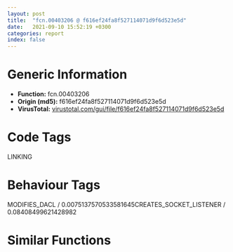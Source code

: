 ```yaml
---
layout: post
title:  "fcn.00403206 @ f616ef24fa8f527114071d9f6d523e5d"
date:   2021-09-10 15:52:19 +0300
categories: report
index: false
---
```


# Generic Information
- **Function:** fcn.00403206
- **Origin (md5):** f616ef24fa8f527114071d9f6d523e5d
- **VirusTotal:** [virustotal.com/gui/file/f616ef24fa8f527114071d9f6d523e5d][virustotal_ref]

# Code Tags
<span class="tag" id="LINKING">LINKING</span>


# Behaviour Tags
<span class="bhv-tag" id="MODIFIES_DACL">MODIFIES_DACL / 0.0075137570533581645</span><span class="bhv-tag" id="CREATES_SOCKET_LISTENER">CREATES_SOCKET_LISTENER / 0.08408499621428982</span>

# Similar Functions
<script type="text/javascript" src="https://www.gstatic.com/charts/loader.js"></script>
<script type="text/javascript">

    google.charts.load('current', {'packages':['corechart']});
    google.charts.setOnLoadCallback(drawChart);

    function drawChart() {
    var data = new google.visualization.DataTable();
        data.addColumn('number', 'X');
        data.addColumn('number', 'Y');
        data.addColumn({type: 'string', role: 'tooltip', 'p': {'html': true}});
        data.addColumn({'type': 'string', 'role': 'style'});
        
        data.addRows([
    [-103.85326385498047, 29.67380714416504, '<b><a href="/report/fcn.00403206@f616ef24fa8f527114071d9f6d523e5d">fcn.00403206</a><br>@f616ef24fa8f527114071d9f6d523e5d</b><br>push ebp<br>xor eax, eax<br>mov ebp, esp<br>mov ecx, 0x11<br>push edi<br>push esi<br>push ebx<br>sub esp, 0x60<br>cmp dword[0x4080d4], 0<br>lea edx, [ebp-0x50]<br>mov edi, edx<br>rep stosd<br>je 0x40322f<br>mov dword[esp], edx<br>call sub.kernel32.dll_GetStartupInfoA<br>push edi<br>mov eax, dword<br>mov ebx, dword[eax+4]<br>jmp 0x403252<br>cmp eax, ebx<br>jne 0x403245<br>mov ebx, 1<br>jmp 0x403273<br>mov dword[esp], 0x3e8<br>call sub.kernel32.dll_Sleep<br>push esi<br>mov dword[esp+8], 0<br>mov dword[esp+4], ebx<br>mov dword[esp], 0x4084b0<br>call sub.kernel32.dll_InterlockedCompareExchange<br>sub esp, 0xc<br>test eax, eax<br>jne 0x40323a<br>xor ebx, ebx<br>mov eax, dword[0x4084c0]<br>dec eax<br>jne 0x40328a<br>mov dword[esp], 0x1f<br>call dword[sym.imp.msvcrt.dll__amsg_exit]<br>jmp 0x4032be<br>mov eax, dword[0x4084c0]<br>test eax, eax<br>jne 0x4032b4<br>mov dword[esp+4], 0x40a018<br>mov dword[esp], 0x40a00c<br>mov dword[0x4084c0], 1<br>call dword[sym.imp.msvcrt.dll__initterm]<br>jmp 0x4032be<br>mov dword[0x407010], 1<br>mov eax, dword[0x4084c0]<br>dec eax<br>jne 0x4032e5<br>mov dword[esp+4], 0x40a008<br>mov dword[esp], section..CRT<br>call dword[sym.imp.msvcrt.dll__initterm]<br>mov dword[0x4084c0], 2<br>test ebx, ebx<br>jne 0x4032ff<br>mov dword[esp+4], 0<br>mov dword[esp], 0x4084b0<br>call sub.kernel32.dll_InterlockedExchange<br>push ecx<br>push ecx<br>mov eax, dword[entry1]<br>test eax, eax<br>je 0x403324<br>mov dword[esp+8], 0<br>mov dword[esp+4], 2<br>mov dword[esp], 0<br>call eax<br>sub esp, 0xc<br>call fcn.004044ae<br>mov dword[esp], 0x4034f6<br>call sub.kernel32.dll_SetUnhandledExceptionFilter<br>push edx<br>mov dword[0x407014], eax<br>mov dword[esp], str.msvcr80.dll<br>call sub.kernel32.dll_GetModuleHandleA<br>test eax, eax<br>push edi<br>jne 0x40337f<br>mov dword[esp], str.msvcr70.dll<br>call sub.kernel32.dll_GetModuleHandleA<br>test eax, eax<br>push esi<br>jne 0x40337f<br>mov dword[esp], str.msvcrt.dll<br>call sub.kernel32.dll_GetModuleHandleA<br>test eax, eax<br>push ebx<br>jne 0x40337f<br>mov dword[esp], str.msvcrt.dll<br>call sub.kernel32.dll_LoadLibraryA<br>test eax, eax<br>push ecx<br>je 0x40339e<br>mov dword[esp+4], str._set_invalid_parameter_handler<br>mov dword[esp], eax<br>call sub.kernel32.dll_GetProcAddress<br>test eax, eax<br>push edx<br>push edx<br>je 0x40339e<br>mov dword[esp], 0x4030b8<br>call eax<br>call fcn.00404744<br>cmp dword[0x4080d4], 0<br>je 0x403400<br>mov eax, dword[sym.imp.msvcrt.dll__acmdln]<br>xor edx, edx<br>mov eax, dword[eax]<br>jmp 0x4033c0<br>cmp cl, 0x22<br>jne 0x4033bf<br>xor edx, 1<br>inc eax<br>mov cl, byte[eax]<br>cmp cl, 0x20<br>jg 0x4033b7<br>test dl, dl<br>je 0x4033d2<br>test cl, cl<br>jne 0x4033bf<br>jmp 0x4033d2<br>inc eax<br>mov dl, byte[eax]<br>cmp dl, 0x20<br>jg 0x4033dd<br>test dl, dl<br>jne 0x4033d1<br>test byte[ebp-0x24], 1<br>mov dword[0x408430], eax<br>mov eax, 0xa<br>mov dword[0x408450], 0x400000<br>je 0x4033fb<br>movzx eax, word[ebp-0x20]<br>mov dword[0x408440], eax<br>mov eax, dword[0x40701c]<br>xor ebx, ebx<br>mov dword[ebp-0x58], eax<br>lea eax, [eax*4+4]<br>mov dword[esp], eax<br>call sub.msvcrt.dll_malloc<br>mov edx, dword[0x407020]<br>mov dword[ebp-0x54], eax<br>jmp 0x403452<br>mov edi, dword[edx+ebx*4]<br>xor eax, eax<br>or ecx, 0xffffffff<br>repne scasb<br>mov dword[ebp-0x60], edx<br>not ecx<br>mov dword[esp], ecx<br>mov dword[ebp-0x5c], ecx<br>call sub.msvcrt.dll_malloc<br>mov esi, dword[ebp-0x54]<br>mov dword[esi+ebx*4], eax<br>mov edx, dword[ebp-0x60]<br>mov edi, eax<br>mov ecx, dword[ebp-0x5c]<br>mov esi, dword[edx+ebx*4]<br>inc ebx<br>rep movsb<br>cmp ebx, dword[ebp-0x58]<br>jl 0x403424<br>mov eax, dword[ebp-0x54]<br>mov dword[eax+ebx*4], 0<br>mov edx, dword[0x407024]<br>mov dword[0x407020], eax<br>mov eax, dword[sym.imp.msvcrt.dll___initenv]<br>mov dword[eax], edx<br>mov eax, dword[0x407024]<br>mov dword[esp+8], eax<br>mov eax, dword[0x407020]<br>mov dword[esp+4], eax<br>mov eax, dword[0x40701c]<br>mov dword[esp], eax<br>call fcn.00403638<br>cmp dword[0x40702c], 0<br>mov dword[0x407018], eax<br>jne 0x4034a8<br>mov dword[esp], eax<br>call sub.msvcrt.dll_exit<br>cmp dword[0x407010], 0<br>jne 0x4034b7<br>call dword[sym.imp.msvcrt.dll__cexit]<br>mov eax, dword[0x407018]<br>lea esp, [ebp-0xc]<br>pop ebx<br>pop esi<br>pop edi<br>pop ebp<br>ret <br><eoc> ', 'point { fill-color: #e0440e; }'],
[31.38144302368164, -94.32303619384766, '<b><a href="/report/fcn.00405ecd@8c10f6a1b7643ed6e914352ded4b58e0">fcn.00405ecd</a><br>@8c10f6a1b7643ed6e914352ded4b58e0</b><br>push ebp<br>mov ebp, esp<br>push edi<br>push esi<br>push ebx<br>sub esp, 0x478<br>mov esi, dword[ebp+8]<br>mov ebx, dword[ebp+0xc]<br>mov dword[esp], 3<br>call fcn.004056e6<br>mov edx, eax<br>xor eax, eax<br>test edx, edx<br>jne 0x4067e1<br>test byte[0x41c3d0], 8<br>je 0x405f34<br>mov dword[esp+0x14], str.checking_mode_n<br>mov dword[esp+0x10], 0x4a<br>mov dword[esp+0xc], str.copy<br>mov dword[esp+8], str.._base_shell_cmd_copy.c<br>mov dword[esp+4], 0x41c3d0<br>mov dword[esp], 3<br>call fcn.0041a1a2<br>cmp dword[ebp+0x18], 0<br>je 0x405fe4<br>mov dword[esp+0x18], 0<br>mov dword[esp+0x14], 0<br>mov dword[esp+0x10], 3<br>mov dword[esp+0xc], 0<br>mov dword[esp+8], 1<br>mov dword[esp+4], 0x40000000<br>mov dword[esp], esi<br>call sub.kernel32.dll_CreateFileW<br>sub esp, 0x1c<br>cmp eax, 0xffffffff<br>mov ebx, eax<br>je 0x406037<br>lea edi, [ebp-0x38]<br>mov dword[esp], edi<br>lea esi, [ebp-0x28]<br>call sub.kernel32.dll_GetSystemTime<br>push ecx<br>mov dword[esp+4], esi<br>mov dword[esp], edi<br>call sub.kernel32.dll_SystemTimeToFileTime<br>push edx<br>push edx<br>mov dword[esp+0xc], esi<br>mov dword[esp+8], 0<br>mov dword[esp+4], 0<br>mov dword[esp], ebx<br>call sub.kernel32.dll_SetFileTime<br>sub esp, 0x10<br>test eax, eax<br>je 0x405fdc<br>mov dword[esp], ebx<br>call sub.kernel32.dll_CloseHandle<br>mov dword[0x420010], 1<br>push eax<br>jmp 0x4067dc<br>mov dword[esp], ebx<br>jmp 0x4063b3<br>mov dword[esp], esi<br>call sub.kernel32.dll_GetFileAttributesW<br>push edi<br>mov dword[ebp-0x45c], eax<br>mov dword[esp+0x18], 0<br>mov dword[esp+0x14], 0<br>mov dword[esp+0x10], 3<br>mov dword[esp+0xc], 0<br>mov dword[esp+8], 1<br>mov dword[esp+4], 0x80000000<br>mov dword[esp], esi<br>call sub.kernel32.dll_CreateFileW<br>sub esp, 0x1c<br>mov dword[ebp-0x454], eax<br>inc eax<br>jne 0x40604c<br>mov dword[esp+4], esi<br>mov dword[esp], 0x13f<br>call fcn.00404ab1<br>jmp 0x4065e9<br>test byte[0x41c3d0], 8<br>je 0x406089<br>mov dword[esp+0x14], str.getting_time_n<br>mov dword[esp+0x10], 0x72<br>mov dword[esp+0xc], str.copy<br>mov dword[esp+8], str.._base_shell_cmd_copy.c<br>mov dword[esp+4], 0x41c3d0<br>mov dword[esp], 3<br>call fcn.0041a1a2<br>lea eax, [ebp-0x20]<br>mov dword[esp+4], eax<br>mov eax, dword[ebp-0x454]<br>mov dword[esp+0xc], 0<br>mov dword[esp+8], 0<br>mov dword[esp], eax<br>call sub.kernel32.dll_GetFileTime<br>sub esp, 0x10<br>test byte[0x41c3d0], 8<br>je 0x406102<br>test byte[ebp+0x14], 1<br>mov eax, str.ASCII<br>jne 0x4060ca<br>mov eax, str.BINARY<br>mov dword[esp+0x18], eax<br>mov dword[esp+0x14], str.copy:_flags_has__s_<br>mov dword[esp+0x10], 0x77<br>mov dword[esp+0xc], str.copy<br>mov dword[esp+8], str.._base_shell_cmd_copy.c<br>mov dword[esp+4], 0x41c3d0<br>mov dword[esp], 3<br>call fcn.0041a1a2<br>mov edx, dword[ebp+0x14]<br>and edx, 4<br>mov dword[ebp-0x464], edx<br>je 0x4061ce<br>lea edi, [ebp-0x448]<br>mov dword[esp+8], 0x104<br>mov dword[esp+4], edi<br>mov dword[esp], str.TEMP<br>call sub.kernel32.dll_GetEnvironmentVariableW<br>mov eax, dword[sym.imp.ntdll.dll_wcscat]<br>mov dword[ebp-0x44c], eax<br>sub esp, 0xc<br>mov dword[esp+4], 0x41d038<br>mov dword[esp], edi<br>call eax<br>mov dword[esp+4], 0x5c<br>mov dword[esp], esi<br>call dword[sym.imp.ntdll.dll_wcsrchr]<br>mov dword[esp], edi<br>add eax, 2<br>mov dword[esp+4], eax<br>call dword[ebp-0x44c]<br>mov dword[esp+4], str..decrypt<br>mov dword[esp], edi<br>call dword[ebp-0x44c]<br>mov dword[esp+0x14], 8<br>mov dword[esp+0x10], 0<br>mov dword[esp+0xc], 0<br>mov dword[esp+8], 0<br>mov dword[esp+4], edi<br>mov dword[esp], esi<br>call sub.kernel32.dll_CopyFileExW<br>sub esp, 0x18<br>test eax, eax<br>jne 0x4061c1<br>mov dword[0x420010], 1<br>jmp 0x4067e1<br>mov dword[esp+4], edi<br>mov dword[esp], esi<br>call dword[sym.imp.ntdll.dll_wcscpy]<br>mov edx, dword[ebp+0x14]<br>and edx, 0x80<br>mov dword[ebp-0x460], edx<br>je 0x406249<br>lea edi, [ebp-0x240]<br>mov dword[esp+4], ebx<br>mov dword[esp], edi<br>call dword[sym.imp.ntdll.dll_wcscpy]<br>mov dword[esp+8], 0x104<br>mov dword[esp+4], ebx<br>mov dword[esp], str.TEMP<br>call sub.kernel32.dll_GetEnvironmentVariableW<br>mov edx, dword[sym.imp.ntdll.dll_wcscat]<br>mov dword[ebp-0x468], edx<br>sub esp, 0xc<br>mov dword[esp+4], 0x41d038<br>mov dword[esp], ebx<br>call edx<br>mov dword[esp+4], 0x5c<br>mov dword[esp], edi<br>call dword[sym.imp.ntdll.dll_wcsrchr]<br>mov edx, dword[ebp-0x468]<br>mov dword[esp], ebx<br>add eax, 2<br>mov dword[esp+4], eax<br>call edx<br>mov dword[esp], ebx<br>call fcn.004024b4<br>test eax, eax<br>jne 0x40629b<br>test byte[0x41c3d0], 8<br>je 0x406350<br>mov dword[esp+0x14], str.opening_creating_n<br>mov dword[esp+0x10], 0x9f<br>mov dword[esp+0xc], str.copy<br>mov dword[esp+8], str.._base_shell_cmd_copy.c<br>mov dword[esp+4], 0x41c3d0<br>mov dword[esp], 3<br>call fcn.0041a1a2<br>jmp 0x406350<br>cmp dword[ebp+0x10], 0<br>jne 0x406392<br>test byte[0x41c3d0], 8<br>je 0x4062ed<br>mov eax, ebx<br>call fcn.0040111c<br>mov dword[esp+0x14], str.SetFileAttributes_(_s, _FILE_ATTRIBUTE_NORMAL)<br>_<br>mov dword[esp+0x10], 0xa5<br>mov dword[esp+0xc], str.copy<br>mov dword[esp+8], str.._base_shell_cmd_copy.c<br>mov dword[esp+4], 0x41c3d0<br>mov dword[esp+0x18], eax<br>mov dword[esp], 3<br>call fcn.0041a1a2<br>mov dword[esp+4], 0x80<br>mov dword[esp], ebx<br>call sub.kernel32.dll_SetFileAttributesW<br>test byte[0x41c3d0], 8<br>push ecx<br>push ecx<br>je 0x406347<br>mov eax, ebx<br>call fcn.0040111c<br>mov dword[esp+0x14], str.DeleteFile_(_s)<br>_<br>mov dword[esp+0x10], 0xa8<br>mov dword[esp+0xc], str.copy<br>mov dword[esp+8], str.._base_shell_cmd_copy.c<br>mov dword[esp+4], 0x41c3d0<br>mov dword[esp+0x18], eax<br>mov dword[esp], 3<br>call fcn.0041a1a2<br>mov dword[esp], ebx<br>call sub.kernel32.dll_DeleteFileW<br>push edx<br>mov dword[esp+0x18], 0<br>mov dword[esp+0x14], 0<br>mov dword[esp+0x10], 2<br>mov dword[esp+0xc], 0<br>mov dword[esp+8], 0<br>mov dword[esp+4], 0x40000000<br>mov dword[esp], ebx<br>call sub.kernel32.dll_CreateFileW<br>sub esp, 0x1c<br>mov esi, eax<br>jmp 0x40646b<br>mov dword[ebp-0x18], 0<br>mov dword[esp+4], esi<br>mov dword[esp], ebx<br>call dword[sym.imp.ntdll.dll_wcscmp]<br>test eax, eax<br>jne 0x4063bd<br>mov eax, dword[ebp-0x454]<br>mov dword[esp], eax<br>call sub.kernel32.dll_CloseHandle<br>jmp 0x4067b1<br>test byte[0x41c3d0], 8<br>je 0x4063fa<br>mov dword[esp+0x14], str.opening_appending_n<br>mov dword[esp+0x10], 0xb7<br>mov dword[esp+0xc], str.copy<br>mov dword[esp+8], str.._base_shell_cmd_copy.c<br>mov dword[esp+4], 0x41c3d0<br>mov dword[esp], 3<br>call fcn.0041a1a2<br>mov dword[esp+4], 0x80<br>mov dword[esp], ebx<br>call sub.kernel32.dll_SetFileAttributesW<br>push eax<br>push eax<br>mov dword[esp+0x18], 0<br>mov dword[esp+0x14], 0<br>mov dword[esp+0x10], 3<br>mov dword[esp+0xc], 0<br>mov dword[esp+8], 0<br>mov dword[esp+4], 0x40000000<br>mov dword[esp], ebx<br>call sub.kernel32.dll_CreateFileW<br>sub esp, 0x1c<br>mov esi, eax<br>lea eax, [ebp-0x18]<br>mov dword[esp+0xc], 2<br>mov dword[esp+8], eax<br>mov dword[esp+4], 0<br>mov dword[esp], esi<br>call sub.kernel32.dll_SetFilePointer<br>sub esp, 0x10<br>cmp esi, 0xffffffff<br>jne 0x406488<br>mov edx, dword[ebp-0x454]<br>mov dword[esp], edx<br>call sub.kernel32.dll_CloseHandle<br>push edi<br>mov dword[esp], 0x67<br>jmp 0x4064d4<br>mov dword[esp+0xc], 4<br>mov dword[esp+8], 0x1000<br>mov dword[esp+4], 0x4000<br>mov dword[esp], 0<br>call sub.kernel32.dll_VirtualAlloc<br>sub esp, 0x10<br>test eax, eax<br>mov edi, eax<br>jne 0x4064de<br>mov dword[esp], esi<br>call sub.kernel32.dll_CloseHandle<br>mov eax, dword[ebp-0x454]<br>push esi<br>mov dword[esp], eax<br>call sub.kernel32.dll_CloseHandle<br>push ebx<br>mov dword[esp], 0x6d<br>call fcn.0040569a<br>jmp 0x4065e9<br>mov edx, dword[ebp+0x14]<br>and edx, 1<br>mov dword[ebp-0x458], edx<br>mov edx, dword[ebp-0x454]<br>lea eax, [ebp-0x10]<br>mov dword[esp+0x10], 0<br>mov dword[esp+0xc], eax<br>mov dword[esp+8], 0x4000<br>mov dword[esp+4], edi<br>mov dword[esp], edx<br>call sub.kernel32.dll_ReadFile<br>mov eax, dword[ebp-0x458]<br>mov dword[ebp-0x450], eax<br>sub esp, 0x14<br>test eax, eax<br>je 0x406561<br>mov eax, dword[ebp-0x10]<br>mov dword[esp+4], 0x1a<br>mov dword[esp], edi<br>mov dword[esp+8], eax<br>call dword[sym.imp.ntdll.dll_memchr]<br>test eax, eax<br>je 0x406561<br>sub eax, edi<br>inc eax<br>mov dword[ebp-0x10], eax<br>mov dword[ebp-0x450], 1<br>mov dword[ebp-0x458], 1<br>jmp 0x406602<br>mov eax, dword[ebp-0x10]<br>test eax, eax<br>je 0x4065f8<br>lea edx, [ebp-0x14]<br>mov dword[esp+0x10], 0<br>mov dword[esp+0xc], edx<br>mov dword[esp+8], eax<br>mov dword[esp+4], edi<br>mov dword[esp], esi<br>call sub.kernel32.dll_WriteFile<br>mov eax, dword[ebp-0x14]<br>sub esp, 0x14<br>cmp eax, dword[ebp-0x10]<br>jne 0x4065aa<br>mov dword[esp], 3<br>call fcn.004056e6<br>test eax, eax<br>je 0x4064ea<br>mov dword[esp], 0x141<br>call fcn.0040569a<br>mov dword[esp+8], 0x8000<br>mov dword[esp+4], 0<br>mov dword[esp], edi<br>call sub.kernel32.dll_VirtualFree<br>sub esp, 0xc<br>mov dword[esp], esi<br>call sub.kernel32.dll_CloseHandle<br>mov eax, dword[ebp-0x454]<br>push ecx<br>mov dword[esp], eax<br>call sub.kernel32.dll_CloseHandle<br>push edx<br>mov dword[0x420010], 1<br>jmp 0x4067b2<br>mov dword[ebp-0x458], 0<br>test byte[0x41c3d0], 8<br>je 0x40663f<br>mov dword[esp+0x14], str.setting_time_n<br>mov dword[esp+0x10], 0xf4<br>mov dword[esp+0xc], str.copy<br>mov dword[esp+8], str.._base_shell_cmd_copy.c<br>mov dword[esp+4], 0x41c3d0<br>mov dword[esp], 3<br>call fcn.0041a1a2<br>lea eax, [ebp-0x20]<br>mov dword[esp+0xc], 0<br>mov dword[esp+8], 0<br>mov dword[esp+4], eax<br>mov dword[esp], esi<br>call sub.kernel32.dll_SetFileTime<br>sub esp, 0x10<br>cmp dword[ebp-0x458], 0<br>jne 0x4066d9<br>cmp dword[ebp-0x450], 0<br>je 0x4066d9<br>mov byte[edi], 0x1a<br>test byte[0x41c3d0], 8<br>je 0x4066b3<br>mov dword[esp+0x14], str.appending_Z_n<br>mov dword[esp+0x10], 0xfb<br>mov dword[esp+0xc], str.copy<br>mov dword[esp+8], str.._base_shell_cmd_copy.c<br>mov dword[esp+4], 0x41c3d0<br>mov dword[esp], 3<br>call fcn.0041a1a2<br>lea eax, [ebp-0x14]<br>mov dword[esp+0x10], 0<br>mov dword[esp+0xc], eax<br>mov dword[esp+8], 1<br>mov dword[esp+4], edi<br>mov dword[esp], esi<br>call sub.kernel32.dll_WriteFile<br>sub esp, 0x14<br>mov dword[esp], edi<br>mov dword[esp+8], 0x8000<br>mov dword[esp+4], 0<br>call sub.kernel32.dll_VirtualFree<br>sub esp, 0xc<br>mov dword[esp], esi<br>call sub.kernel32.dll_CloseHandle<br>mov edx, dword[ebp-0x454]<br>push eax<br>mov dword[esp], edx<br>call sub.kernel32.dll_CloseHandle<br>test byte[0x41c3d0], 8<br>push edi<br>je 0x406749<br>mov dword[esp+0x14], str.setting_mode_n<br>mov dword[esp+0x10], 0x103<br>mov dword[esp+0xc], str.copy<br>mov dword[esp+8], str.._base_shell_cmd_copy.c<br>mov dword[esp+4], 0x41c3d0<br>mov dword[esp], 3<br>call fcn.0041a1a2<br>mov eax, dword[ebp-0x45c]<br>mov dword[esp], ebx<br>mov dword[esp+4], eax<br>call sub.kernel32.dll_SetFileAttributesW<br>cmp dword[ebp-0x460], 0<br>push esi<br>push esi<br>je 0x4067bf<br>lea eax, [ebp-0x240]<br>mov dword[esp+0x14], 2<br>mov dword[esp+0x10], 0<br>mov dword[esp+0xc], 0<br>mov dword[esp+8], 0<br>mov dword[esp+4], eax<br>mov dword[esp], ebx<br>call sub.kernel32.dll_CopyFileExW<br>sub esp, 0x18<br>test eax, eax<br>jne 0x4067b6<br>mov dword[0x420010], 1<br>mov dword[esp], ebx<br>call sub.kernel32.dll_DeleteFileW<br>push ecx<br>xor eax, eax<br>jmp 0x4067e1<br>mov dword[esp], ebx<br>call sub.kernel32.dll_DeleteFileW<br>push edx<br>cmp dword[ebp-0x464], 0<br>mov eax, 1<br>je 0x4067e1<br>lea eax, [ebp-0x448]<br>mov dword[esp], eax<br>call sub.kernel32.dll_DeleteFileW<br>push eax<br>mov eax, 1<br>lea esp, [ebp-0xc]<br>pop ebx<br>pop esi<br>pop edi<br>pop ebp<br>ret <br><eoc> ', 'null'],
[208.09945678710938, 154.4086151123047, '<b><a href="/report/fcn.0041941e@8c10f6a1b7643ed6e914352ded4b58e0">fcn.0041941e</a><br>@8c10f6a1b7643ed6e914352ded4b58e0</b><br>push ebp<br>xor eax, eax<br>mov ebp, esp<br>mov ecx, 0x11<br>push edi<br>push esi<br>push ebx<br>sub esp, 0x60<br>cmp dword[0x42f458], 0<br>lea edx, [ebp-0x50]<br>mov edi, edx<br>rep stosd<br>je 0x419447<br>mov dword[esp], edx<br>call sub.kernel32.dll_GetStartupInfoW<br>push edi<br>mov eax, dword<br>mov ebx, dword[eax+4]<br>jmp 0x41946a<br>cmp eax, ebx<br>jne 0x41945d<br>mov ebx, 1<br>jmp 0x41948b<br>mov dword[esp], 0x3e8<br>call sub.kernel32.dll_Sleep<br>push esi<br>mov dword[esp+8], 0<br>mov dword[esp+4], ebx<br>mov dword[esp], 0x433a74<br>call sub.kernel32.dll_InterlockedCompareExchange<br>sub esp, 0xc<br>test eax, eax<br>jne 0x419452<br>xor ebx, ebx<br>mov eax, dword[0x433a84]<br>dec eax<br>jne 0x4194a2<br>mov dword[esp], 0x1f<br>call dword[sym.imp.msvcrt.dll__amsg_exit]<br>jmp 0x4194d6<br>mov eax, dword[0x433a84]<br>test eax, eax<br>jne 0x4194cc<br>mov dword[esp+4], 0x436018<br>mov dword[esp], 0x43600c<br>mov dword[0x433a84], 1<br>call dword[sym.imp.msvcrt.dll__initterm]<br>jmp 0x4194d6<br>mov dword[0x42e394], 1<br>mov eax, dword[0x433a84]<br>dec eax<br>jne 0x4194fd<br>mov dword[esp+4], 0x436008<br>mov dword[esp], section..CRT<br>call dword[sym.imp.msvcrt.dll__initterm]<br>mov dword[0x433a84], 2<br>test ebx, ebx<br>jne 0x419517<br>mov dword[esp+4], 0<br>mov dword[esp], 0x433a74<br>call sub.kernel32.dll_InterlockedExchange<br>push ecx<br>push ecx<br>mov eax, dword[entry1]<br>test eax, eax<br>je 0x41953c<br>mov dword[esp+8], 0<br>mov dword[esp+4], 2<br>mov dword[esp], 0<br>call eax<br>sub esp, 0xc<br>call fcn.0041a602<br>mov dword[esp], 0x419723<br>call sub.kernel32.dll_SetUnhandledExceptionFilter<br>push edx<br>mov dword[0x42e398], eax<br>mov dword[esp], str.msvcr80.dll<br>call sub.kernel32.dll_GetModuleHandleA<br>test eax, eax<br>push edi<br>jne 0x419597<br>mov dword[esp], str.msvcr70.dll<br>call sub.kernel32.dll_GetModuleHandleA<br>test eax, eax<br>push esi<br>jne 0x419597<br>mov dword[esp], str.msvcrt.dll<br>call sub.kernel32.dll_GetModuleHandleA<br>test eax, eax<br>push ebx<br>jne 0x419597<br>mov dword[esp], str.msvcrt.dll<br>call sub.kernel32.dll_LoadLibraryA<br>test eax, eax<br>push ecx<br>je 0x4195b6<br>mov dword[esp+4], str._set_invalid_parameter_handler<br>mov dword[esp], eax<br>call sub.kernel32.dll_GetProcAddress<br>test eax, eax<br>push edx<br>push edx<br>je 0x4195b6<br>mov dword[esp], 0x4192d0<br>call eax<br>call fcn.0041a9e0<br>cmp dword[0x42f458], 0<br>je 0x41961f<br>mov eax, dword[sym.imp.msvcrt.dll__wcmdln]<br>xor edx, edx<br>mov eax, dword[eax]<br>jmp 0x4195db<br>cmp cx, 0x22<br>jne 0x4195d8<br>xor edx, 1<br>add eax, 2<br>mov cx, word[eax]<br>cmp cx, 0x20<br>ja 0x4195cf<br>test dl, dl<br>je 0x4195f2<br>test cx, cx<br>jne 0x4195d8<br>jmp 0x4195f2<br>add eax, 2<br>mov dx, word[eax]<br>dec edx<br>cmp dx, 0x1f<br>jbe 0x4195ef<br>test byte[ebp-0x24], 1<br>mov dword[0x4339f4], eax<br>mov eax, 0xa<br>mov dword[0x433a14], 0x400000<br>je 0x41961a<br>movzx eax, word[ebp-0x20]<br>mov dword[0x433a04], eax<br>mov eax, dword[0x42e3a0]<br>xor ebx, ebx<br>mov dword[ebp-0x58], eax<br>lea eax, [eax*4+4]<br>mov dword[esp], eax<br>call sub.msvcrt.dll_malloc<br>mov edx, dword[0x42e3a4]<br>mov dword[ebp-0x54], eax<br>jmp 0x41967a<br>mov eax, dword[edx+ebx*4]<br>mov ecx, 1<br>jmp 0x41964e<br>inc ecx<br>cmp word[eax+ecx*2-2], 0<br>jne 0x41964d<br>add ecx, ecx<br>mov dword[esp], ecx<br>mov dword[ebp-0x60], edx<br>mov dword[ebp-0x5c], ecx<br>call sub.msvcrt.dll_malloc<br>mov esi, dword[ebp-0x54]<br>mov dword[esi+ebx*4], eax<br>mov edx, dword[ebp-0x60]<br>mov edi, eax<br>mov ecx, dword[ebp-0x5c]<br>mov esi, dword[edx+ebx*4]<br>inc ebx<br>rep movsb<br>cmp ebx, dword[ebp-0x58]<br>jl 0x419643<br>mov eax, dword[ebp-0x54]<br>mov dword[eax+ebx*4], 0<br>mov edx, dword[0x42e3a8]<br>mov dword[0x42e3a4], eax<br>mov eax, dword[sym.imp.msvcrt.dll___winitenv]<br>mov dword[eax], edx<br>call fcn.0041a861<br>mov eax, dword[0x42e3a8]<br>mov dword[esp+8], eax<br>mov eax, dword[0x42e3a4]<br>mov dword[esp+4], eax<br>mov eax, dword[0x42e3a0]<br>mov dword[esp], eax<br>call fcn.00401000<br>cmp dword[0x42e3b0], 0<br>mov dword[0x42e39c], eax<br>jne 0x4196d5<br>mov dword[esp], eax<br>call sub.msvcrt.dll_exit<br>cmp dword[0x42e394], 0<br>jne 0x4196e4<br>call dword[sym.imp.msvcrt.dll__cexit]<br>mov eax, dword[0x42e39c]<br>lea esp, [ebp-0xc]<br>pop ebx<br>pop esi<br>pop edi<br>pop ebp<br>ret <br><eoc> ', 'null'],
[195.56655883789062, -28.63681983947754, '<b><a href="/report/fcn.00406f78@8c10f6a1b7643ed6e914352ded4b58e0">fcn.00406f78</a><br>@8c10f6a1b7643ed6e914352ded4b58e0</b><br>push ebp<br>mov ebp, esp<br>push edi<br>mov edi, ecx<br>push esi<br>push ebx<br>mov ebx, edx<br>sub esp, 0xaf0<br>mov dword[ebp-0xad4], eax<br>lea eax, [ebp-0x10]<br>mov dword[esp+0xc], eax<br>mov eax, dword[ebp-0xad4]<br>lea esi, [ebp-0x21c]<br>mov dword[esp+8], esi<br>mov dword[esp+4], 0x104<br>mov dword[esp], eax<br>call sub.kernel32.dll_GetFullPathNameW<br>sub esp, 0x10<br>mov dword[esp+4], esi<br>lea esi, [ebp-0x62c]<br>mov dword[esp], esi<br>call dword[sym.imp.ntdll.dll_wcscpy]<br>mov dword[esp+4], 0x2a<br>mov dword[esp], esi<br>call dword[sym.imp.ntdll.dll_wcschr]<br>test eax, eax<br>jne 0x407028<br>mov dword[esp], esi<br>call fcn.0040248f<br>test eax, eax<br>je 0x407028<br>mov dword[esp], esi<br>call dword[sym.imp.ntdll.dll_wcslen]<br>cmp word[ebp+eax*2-0x62e], 0x5c<br>je 0x407011<br>mov dword[esp+4], 0x41d038<br>mov dword[esp], esi<br>call dword[sym.imp.ntdll.dll_wcscat]<br>lea eax, [ebp-0x62c]<br>mov dword[esp+4], 0x41d820<br>mov dword[esp], eax<br>call dword[sym.imp.ntdll.dll_wcscat]<br>mov edx, dword[sym.imp.ntdll.dll_wcscmp]<br>lea esi, [ebp-0x62c]<br>mov dword[esp+4], 0x41d820<br>mov dword[esp], esi<br>mov dword[ebp-0xae0], edx<br>call edx<br>mov edx, dword[ebp-0xae0]<br>test eax, eax<br>je 0x407094<br>mov dword[esp+4], 0x41d4ba<br>mov dword[esp], esi<br>call edx<br>test eax, eax<br>je 0x407094<br>mov edx, dword[sym.imp.ntdll.dll_wcslen]<br>mov dword[esp], esi<br>mov dword[ebp-0xae0], edx<br>call edx<br>mov edx, dword[ebp-0xae0]<br>cmp word[ebp+eax*2-0x630], 0x5c<br>jne 0x4070c6<br>mov dword[esp], esi<br>call edx<br>cmp word[ebp+eax*2-0x62e], 0x2a<br>jne 0x4070c6<br>test dword[ebx], 0x218<br>jne 0x4070c6<br>mov dword[esp], 0x279<br>call fcn.00406db2<br>cmp eax, 3<br>je 0x4070b1<br>test eax, eax<br>jne 0x4070bb<br>mov esi, 0x80000000<br>jmp 0x4074fb<br>cmp eax, 2<br>jne 0x4070c6<br>or dword[ebx], 0x200<br>lea eax, [ebp-0x14]<br>lea edx, [ebp-0x424]<br>mov dword[esp+0xc], eax<br>lea eax, [ebp-0x62c]<br>mov dword[esp+8], edx<br>mov dword[ebp-0xae0], edx<br>mov dword[esp+4], 0x104<br>mov dword[esp], eax<br>call sub.kernel32.dll_GetFullPathNameW<br>mov edx, dword[ebp-0xae0]<br>lea ecx, [ebp-0xacc]<br>mov dword[ebp-0xadc], ecx<br>sub esp, 0x10<br>mov dword[esp+4], ecx<br>mov dword[esp], edx<br>call sub.kernel32.dll_FindFirstFileW<br>mov edx, dword[ebp-0xae0]<br>push ecx<br>push ecx<br>mov dword[ebp-0xad8], eax<br>inc eax<br>je 0x40733f<br>xor esi, esi<br>test byte[ebx], 1<br>je 0x4071ec<br>xor eax, eax<br>test edi, 1<br>je 0x40714d<br>mov eax, dword[ebp-0xacc]<br>shr eax, 5<br>xor eax, 1<br>and eax, 1<br>test edi, 2<br>je 0x407163<br>test byte[ebp-0xacc], 2<br>jne 0x407163<br>mov eax, 1<br>test edi, 4<br>je 0x407179<br>test byte[ebp-0xacc], 4<br>jne 0x407179<br>mov eax, 1<br>test edi, 8<br>je 0x40718f<br>test byte[ebp-0xacc], 1<br>jne 0x40718f<br>mov eax, 1<br>test edi, 0x10<br>je 0x4071a5<br>test byte[ebp-0xacc], 0x20<br>je 0x4071a5<br>mov eax, 1<br>test edi, 0x20<br>je 0x4071bb<br>test byte[ebp-0xacc], 2<br>je 0x4071bb<br>mov eax, 1<br>test edi, 0x40<br>je 0x4071d1<br>test byte[ebp-0xacc], 4<br>je 0x4071d1<br>mov eax, 1<br>mov edx, edi<br>test dl, dl<br>jns 0x4071e4<br>test byte[ebp-0xacc], 1<br>jne 0x407305<br>test eax, eax<br>jne 0x407305<br>test byte[ebp-0xacc], 0x10<br>jne 0x407305<br>lea eax, [ebp-0xaa0]<br>mov dword[esp+4], eax<br>mov eax, dword[ebp-0x14]<br>mov dword[esp], eax<br>call dword[sym.imp.ntdll.dll_wcscpy]<br>lea edx, [ebp-0x424]<br>mov dword[esp+4], edx<br>mov dword[esp], 0x426128<br>call dword[sym.imp.ntdll.dll_wcscmp]<br>test eax, eax<br>je 0x407305<br>test byte[0x41c3d0], 8<br>je 0x40727a<br>lea eax, [ebp-0x424]<br>call fcn.0040111c<br>mov dword[esp+0x14], str.Full_filename:__s_<br>mov dword[esp+0x10], 0xf1<br>mov dword[esp+0xc], str.DeleteFiles<br>mov dword[esp+8], str.._base_shell_cmd_del.c<br>mov dword[esp+4], 0x41c3d0<br>mov dword[esp+0x18], eax<br>mov dword[esp], 3<br>call fcn.0041a1a2<br>test byte[ebx], 8<br>je 0x4072b6<br>lea eax, [ebp-0x424]<br>mov dword[esp+4], eax<br>mov dword[esp], 0x148<br>call fcn.00404743<br>mov dword[esp], 0x149<br>call fcn.00406ea7<br>cmp eax, 3<br>je 0x4072aa<br>test eax, eax<br>jne 0x4072b6<br>mov dword[0x420010], 0<br>jmp 0x407305<br>test byte[ebx], 0x50<br>jne 0x4072d1<br>lea edx, [ebp-0x424]<br>mov dword[esp+4], edx<br>mov dword[esp], 0x14a<br>call fcn.00404743<br>mov edx, dword[ebx]<br>test dl, 4<br>jne 0x407305<br>lea ecx, [ebp-0xacc]<br>lea eax, [ebp-0x424]<br>call fcn.00405801<br>test eax, eax<br>je 0x4072f0<br>inc esi<br>jmp 0x407305<br>call sub.kernel32.dll_GetLastError<br>mov dword[esp+4], 0x41d14e<br>mov dword[esp], eax<br>call fcn.00404435<br>mov edx, dword[ebp-0xad8]<br>lea eax, [ebp-0xacc]<br>mov dword[esp+4], eax<br>mov dword[esp], edx<br>call sub.kernel32.dll_FindNextFileW<br>test eax, eax<br>push edx<br>push edx<br>jne 0x40712b<br>mov eax, dword[ebp-0xad8]<br>mov dword[esp], eax<br>call sub.kernel32.dll_FindClose<br>test esi, esi<br>push eax<br>jns 0x407349<br>jmp 0x4074fb<br>mov dword[esp], edx<br>xor esi, esi<br>call fcn.004043d7<br>test byte[ebx], 0x20<br>je 0x4074fb<br>mov edx, dword[ebp-0xad4]<br>mov dword[esp+4], 0x5c<br>mov dword[esp], edx<br>call dword[sym.imp.ntdll.dll_wcsrchr]<br>mov edx, dword[ebp-0xad4]<br>mov dword[ebp-0xad8], edx<br>test eax, eax<br>je 0x407382<br>add eax, 2<br>mov dword[ebp-0xad8], eax<br>mov eax, dword[ebp-0xad4]<br>lea edx, [ebp-0x21c]<br>mov dword[esp+8], edx<br>mov dword[ebp-0xae0], edx<br>mov dword[esp+0xc], 0<br>mov dword[esp+4], 0x104<br>mov dword[esp], eax<br>call sub.kernel32.dll_GetFullPathNameW<br>mov edx, dword[ebp-0xae0]<br>sub esp, 0x10<br>mov dword[esp], edx<br>mov dword[esp+4], 0x5c<br>call dword[sym.imp.ntdll.dll_wcsrchr]<br>mov edx, dword[ebp-0xae0]<br>test eax, eax<br>jne 0x4073d9<br>mov dword[ebp-0x10], edx<br>jmp 0x4073df<br>add eax, 2<br>mov dword[ebp-0x10], eax<br>mov ecx, dword[sym.imp.ntdll.dll_wcscpy]<br>mov eax, dword[ebp-0x10]<br>mov dword[esp+4], 0x41d820<br>mov dword[ebp-0xadc], ecx<br>mov dword[esp], eax<br>call ecx<br>lea edx, [ebp-0x21c]<br>lea eax, [ebp-0x87c]<br>mov dword[esp+4], eax<br>mov dword[esp], edx<br>mov dword[ebp-0xae0], edx<br>call sub.kernel32.dll_FindFirstFileW<br>mov dword[ebp-0xad4], eax<br>inc eax<br>push ecx<br>push ecx<br>mov ecx, dword[ebp-0xadc]<br>je 0x4074fb<br>mov dword[ebp-0xad0], ecx<br>test byte[ebp-0x87c], 0x10<br>je 0x4074ca<br>lea edx, [ebp-0x850]<br>mov dword[esp+4], 0x41d0f0<br>mov dword[esp], edx<br>call dword[sym.imp.ntdll.dll_wcscmp]<br>test eax, eax<br>je 0x4074ca<br>lea eax, [ebp-0x850]<br>mov dword[esp+4], 0x41d0f4<br>mov dword[esp], eax<br>call dword[sym.imp.ntdll.dll_wcscmp]<br>test eax, eax<br>je 0x4074ca<br>mov eax, dword[ebp-0x10]<br>lea edx, [ebp-0x850]<br>mov dword[esp+4], edx<br>mov dword[esp], eax<br>call dword[ebp-0xad0]<br>mov eax, dword[ebp-0x10]<br>mov dword[esp+4], 0x41d038<br>mov dword[esp], eax<br>call dword[sym.imp.ntdll.dll_wcscat]<br>mov eax, dword[ebp-0xad8]<br>mov dword[esp+4], eax<br>mov eax, dword[ebp-0x10]<br>mov dword[esp], eax<br>call dword[sym.imp.ntdll.dll_wcscat]<br>mov ecx, edi<br>mov edx, ebx<br>lea eax, [ebp-0x21c]<br>call fcn.00406f78<br>add esi, eax<br>js 0x4074ec<br>mov edx, dword[ebp-0xad4]<br>lea eax, [ebp-0x87c]<br>mov dword[esp+4], eax<br>mov dword[esp], edx<br>call sub.kernel32.dll_FindNextFileW<br>test eax, eax<br>push edx<br>push edx<br>jne 0x407434<br>mov eax, dword[ebp-0xad4]<br>mov dword[esp], eax<br>call sub.kernel32.dll_FindClose<br>push ecx<br>lea esp, [ebp-0xc]<br>mov eax, esi<br>pop ebx<br>pop esi<br>pop edi<br>pop ebp<br>ret <br><eoc> ', 'null'],
[31.003395080566406, 144.85182189941406, '<b><a href="/report/fcn.0040119e@799ea8d6698cf889f1eb7e76fbecd6be">fcn.0040119e</a><br>@799ea8d6698cf889f1eb7e76fbecd6be</b><br>push ebp<br>xor eax, eax<br>mov ebp, esp<br>mov ecx, 0x11<br>push edi<br>push esi<br>push ebx<br>sub esp, 0x60<br>cmp dword[0x405044], 0<br>lea edx, [ebp-0x50]<br>mov edi, edx<br>rep stosd<br>je 0x4011c7<br>mov dword[esp], edx<br>call sub.kernel32.dll_GetStartupInfoA<br>push edi<br>mov eax, dword<br>mov ebx, dword[eax+4]<br>jmp 0x4011ea<br>cmp eax, ebx<br>jne 0x4011dd<br>mov ebx, 1<br>jmp 0x40120b<br>mov dword[esp], 0x3e8<br>call sub.kernel32.dll_Sleep<br>push esi<br>mov dword[esp+8], 0<br>mov dword[esp+4], ebx<br>mov dword[esp], 0x405420<br>call sub.kernel32.dll_InterlockedCompareExchange<br>sub esp, 0xc<br>test eax, eax<br>jne 0x4011d2<br>xor ebx, ebx<br>mov eax, dword[0x405430]<br>dec eax<br>jne 0x401222<br>mov dword[esp], 0x1f<br>call dword[sym.imp.msvcrt.dll__amsg_exit]<br>jmp 0x401256<br>mov eax, dword[0x405430]<br>test eax, eax<br>jne 0x40124c<br>mov dword[esp+4], 0x407018<br>mov dword[esp], 0x40700c<br>mov dword[0x405430], 1<br>call dword[sym.imp.msvcrt.dll__initterm]<br>jmp 0x401256<br>mov dword[0x405004], 1<br>mov eax, dword[0x405430]<br>dec eax<br>jne 0x40127d<br>mov dword[esp+4], 0x407008<br>mov dword[esp], section..CRT<br>call dword[sym.imp.msvcrt.dll__initterm]<br>mov dword[0x405430], 2<br>test ebx, ebx<br>jne 0x401297<br>mov dword[esp+4], 0<br>mov dword[esp], 0x405420<br>call sub.kernel32.dll_InterlockedExchange<br>push ecx<br>push ecx<br>mov eax, dword[entry1]<br>test eax, eax<br>je 0x4012bc<br>mov dword[esp+8], 0<br>mov dword[esp+4], 2<br>mov dword[esp], 0<br>call eax<br>sub esp, 0xc<br>call fcn.004019be<br>mov dword[esp], 0x40148e<br>call sub.kernel32.dll_SetUnhandledExceptionFilter<br>push edx<br>mov dword[0x405008], eax<br>mov dword[esp], str.msvcr80.dll<br>call sub.kernel32.dll_GetModuleHandleA<br>test eax, eax<br>push edi<br>jne 0x401317<br>mov dword[esp], str.msvcr70.dll<br>call sub.kernel32.dll_GetModuleHandleA<br>test eax, eax<br>push esi<br>jne 0x401317<br>mov dword[esp], str.msvcrt.dll<br>call sub.kernel32.dll_GetModuleHandleA<br>test eax, eax<br>push ebx<br>jne 0x401317<br>mov dword[esp], str.msvcrt.dll<br>call sub.kernel32.dll_LoadLibraryA<br>test eax, eax<br>push ecx<br>je 0x401336<br>mov dword[esp+4], str._set_invalid_parameter_handler<br>mov dword[esp], eax<br>call sub.kernel32.dll_GetProcAddress<br>test eax, eax<br>push edx<br>push edx<br>je 0x401336<br>mov dword[esp], 0x401050<br>call eax<br>call fcn.00401c54<br>cmp dword[0x405044], 0<br>je 0x401398<br>mov eax, dword[sym.imp.msvcrt.dll__acmdln]<br>xor edx, edx<br>mov eax, dword[eax]<br>jmp 0x401358<br>cmp cl, 0x22<br>jne 0x401357<br>xor edx, 1<br>inc eax<br>mov cl, byte[eax]<br>cmp cl, 0x20<br>jg 0x40134f<br>test dl, dl<br>je 0x40136a<br>test cl, cl<br>jne 0x401357<br>jmp 0x40136a<br>inc eax<br>mov dl, byte[eax]<br>cmp dl, 0x20<br>jg 0x401375<br>test dl, dl<br>jne 0x401369<br>test byte[ebp-0x24], 1<br>mov dword[0x4053a0], eax<br>mov eax, 0xa<br>mov dword[0x4053c0], 0x400000<br>je 0x401393<br>movzx eax, word[ebp-0x20]<br>mov dword[0x4053b0], eax<br>mov eax, dword[0x405010]<br>xor ebx, ebx<br>mov dword[ebp-0x58], eax<br>lea eax, [eax*4+4]<br>mov dword[esp], eax<br>call sub.msvcrt.dll_malloc<br>mov edx, dword[0x405014]<br>mov dword[ebp-0x54], eax<br>jmp 0x4013ea<br>mov edi, dword[edx+ebx*4]<br>xor eax, eax<br>or ecx, 0xffffffff<br>repne scasb<br>mov dword[ebp-0x60], edx<br>not ecx<br>mov dword[esp], ecx<br>mov dword[ebp-0x5c], ecx<br>call sub.msvcrt.dll_malloc<br>mov esi, dword[ebp-0x54]<br>mov dword[esi+ebx*4], eax<br>mov edx, dword[ebp-0x60]<br>mov edi, eax<br>mov ecx, dword[ebp-0x5c]<br>mov esi, dword[edx+ebx*4]<br>inc ebx<br>rep movsb<br>cmp ebx, dword[ebp-0x58]<br>jl 0x4013bc<br>mov eax, dword[ebp-0x54]<br>mov dword[eax+ebx*4], 0<br>mov edx, dword[0x405018]<br>mov dword[0x405014], eax<br>mov eax, dword[sym.imp.msvcrt.dll___initenv]<br>mov dword[eax], edx<br>mov eax, dword[0x405018]<br>mov dword[esp+8], eax<br>mov eax, dword[0x405014]<br>mov dword[esp+4], eax<br>mov eax, dword[0x405010]<br>mov dword[esp], eax<br>call fcn.004015d0<br>cmp dword[0x405020], 0<br>mov dword[0x40500c], eax<br>jne 0x401440<br>mov dword[esp], eax<br>call sub.msvcrt.dll_exit<br>cmp dword[0x405004], 0<br>jne 0x40144f<br>call dword[sym.imp.msvcrt.dll__cexit]<br>mov eax, dword[0x40500c]<br>lea esp, [ebp-0xc]<br>pop ebx<br>pop esi<br>pop edi<br>pop ebp<br>ret <br><eoc> ', 'null'],

        ]);

    var options = {
        title: 'Similarity Plot',
        legend: 'none',
        colors: ['#dedbd9', '#e6693e', '#ec8f6e', '#f3b49f', '#f6c7b6'],
        tooltip: {isHtml: true, trigger: 'both'},
        explorer: {
        actions: ["dragToZoom", "rightClickToReset"],
        },
        chartArea: {
        width: '80%',
        height: '80%'
        },
        width: '100%',
        height: '100%'
    };

    var chart = new google.visualization.ScatterChart(document.getElementById('chart_div'));

    chart.draw(data, options);
    }
    
</script>


<div id="chart_div" style="width: 100%px; height: 100%;"></div>

# Disassembled Code
{% highlight nasm %}

push ebp
xor eax, eax
mov ebp, esp
mov ecx, 0x11
push edi
push esi
push ebx
sub esp, 0x60
cmp dword[0x4080d4], 0
lea edx, [ebp-0x50]
mov edi, edx
rep stosd
je 0x40322f
mov dword[esp], edx
call sub.kernel32.dll_GetStartupInfoA
push edi
mov eax, dword
mov ebx, dword[eax+4]
jmp 0x403252
cmp eax, ebx
jne 0x403245
mov ebx, 1
jmp 0x403273
mov dword[esp], 0x3e8
call sub.kernel32.dll_Sleep
push esi
mov dword[esp+8], 0
mov dword[esp+4], ebx
mov dword[esp], 0x4084b0
call sub.kernel32.dll_InterlockedCompareExchange
sub esp, 0xc
test eax, eax
jne 0x40323a
xor ebx, ebx
mov eax, dword[0x4084c0]
dec eax
jne 0x40328a
mov dword[esp], 0x1f
call dword[sym.imp.msvcrt.dll__amsg_exit]
jmp 0x4032be
mov eax, dword[0x4084c0]
test eax, eax
jne 0x4032b4
mov dword[esp+4], 0x40a018
mov dword[esp], 0x40a00c
mov dword[0x4084c0], 1
call dword[sym.imp.msvcrt.dll__initterm]
jmp 0x4032be
mov dword[0x407010], 1
mov eax, dword[0x4084c0]
dec eax
jne 0x4032e5
mov dword[esp+4], 0x40a008
mov dword[esp], section..CRT
call dword[sym.imp.msvcrt.dll__initterm]
mov dword[0x4084c0], 2
test ebx, ebx
jne 0x4032ff
mov dword[esp+4], 0
mov dword[esp], 0x4084b0
call sub.kernel32.dll_InterlockedExchange
push ecx
push ecx
mov eax, dword[entry1]
test eax, eax
je 0x403324
mov dword[esp+8], 0
mov dword[esp+4], 2
mov dword[esp], 0
call eax
sub esp, 0xc
call fcn.004044ae
mov dword[esp], 0x4034f6
call sub.kernel32.dll_SetUnhandledExceptionFilter
push edx
mov dword[0x407014], eax
mov dword[esp], str.msvcr80.dll
call sub.kernel32.dll_GetModuleHandleA
test eax, eax
push edi
jne 0x40337f
mov dword[esp], str.msvcr70.dll
call sub.kernel32.dll_GetModuleHandleA
test eax, eax
push esi
jne 0x40337f
mov dword[esp], str.msvcrt.dll
call sub.kernel32.dll_GetModuleHandleA
test eax, eax
push ebx
jne 0x40337f
mov dword[esp], str.msvcrt.dll
call sub.kernel32.dll_LoadLibraryA
test eax, eax
push ecx
je 0x40339e
mov dword[esp+4], str._set_invalid_parameter_handler
mov dword[esp], eax
call sub.kernel32.dll_GetProcAddress
test eax, eax
push edx
push edx
je 0x40339e
mov dword[esp], 0x4030b8
call eax
call fcn.00404744
cmp dword[0x4080d4], 0
je 0x403400
mov eax, dword[sym.imp.msvcrt.dll__acmdln]
xor edx, edx
mov eax, dword[eax]
jmp 0x4033c0
cmp cl, 0x22
jne 0x4033bf
xor edx, 1
inc eax
mov cl, byte[eax]
cmp cl, 0x20
jg 0x4033b7
test dl, dl
je 0x4033d2
test cl, cl
jne 0x4033bf
jmp 0x4033d2
inc eax
mov dl, byte[eax]
cmp dl, 0x20
jg 0x4033dd
test dl, dl
jne 0x4033d1
test byte[ebp-0x24], 1
mov dword[0x408430], eax
mov eax, 0xa
mov dword[0x408450], 0x400000
je 0x4033fb
movzx eax, word[ebp-0x20]
mov dword[0x408440], eax
mov eax, dword[0x40701c]
xor ebx, ebx
mov dword[ebp-0x58], eax
lea eax, [eax*4+4]
mov dword[esp], eax
call sub.msvcrt.dll_malloc
mov edx, dword[0x407020]
mov dword[ebp-0x54], eax
jmp 0x403452
mov edi, dword[edx+ebx*4]
xor eax, eax
or ecx, 0xffffffff
repne scasb
mov dword[ebp-0x60], edx
not ecx
mov dword[esp], ecx
mov dword[ebp-0x5c], ecx
call sub.msvcrt.dll_malloc
mov esi, dword[ebp-0x54]
mov dword[esi+ebx*4], eax
mov edx, dword[ebp-0x60]
mov edi, eax
mov ecx, dword[ebp-0x5c]
mov esi, dword[edx+ebx*4]
inc ebx
rep movsb
cmp ebx, dword[ebp-0x58]
jl 0x403424
mov eax, dword[ebp-0x54]
mov dword[eax+ebx*4], 0
mov edx, dword[0x407024]
mov dword[0x407020], eax
mov eax, dword[sym.imp.msvcrt.dll___initenv]
mov dword[eax], edx
mov eax, dword[0x407024]
mov dword[esp+8], eax
mov eax, dword[0x407020]
mov dword[esp+4], eax
mov eax, dword[0x40701c]
mov dword[esp], eax
call fcn.00403638
cmp dword[0x40702c], 0
mov dword[0x407018], eax
jne 0x4034a8
mov dword[esp], eax
call sub.msvcrt.dll_exit
cmp dword[0x407010], 0
jne 0x4034b7
call dword[sym.imp.msvcrt.dll__cexit]
mov eax, dword[0x407018]
lea esp, [ebp-0xc]
pop ebx
pop esi
pop edi
pop ebp
ret

{% endhighlight %}

[virustotal_ref]: https://www.virustotal.com/gui/file/f616ef24fa8f527114071d9f6d523e5d